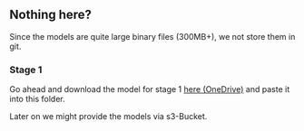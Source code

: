 ## Nothing here?

Since the models are quite large binary files (300MB+), we not store them in git.

### Stage 1
Go ahead and download the model for stage 1 [here (OneDrive)](https://1drv.ms/u/s!AsgNiZqtyG1vgfVNSPEOwHN4RlUNgw?e=MOxHnR)
and paste it into this folder.

Later on we might provide the models via s3-Bucket.
